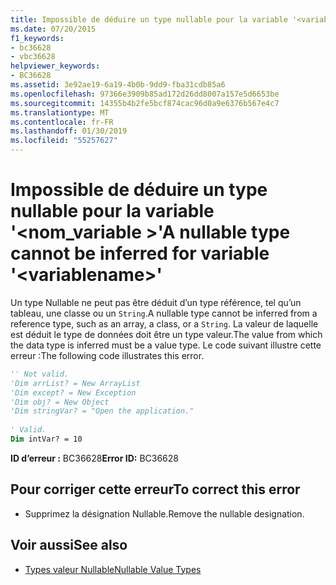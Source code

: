 ```yaml
---
title: Impossible de déduire un type nullable pour la variable '<variablename>'
ms.date: 07/20/2015
f1_keywords:
- bc36628
- vbc36628
helpviewer_keywords:
- BC36628
ms.assetid: 3e92ae19-6a19-4b0b-9dd9-fba31cdb85a6
ms.openlocfilehash: 97366e3909b85ad172d26dd8007a157e5d6653be
ms.sourcegitcommit: 14355b4b2fe5bcf874cac96d0a9e6376b567e4c7
ms.translationtype: MT
ms.contentlocale: fr-FR
ms.lasthandoff: 01/30/2019
ms.locfileid: "55257627"
---
```

# <a name="a-nullable-type-cannot-be-inferred-for-variable-variablename"></a><span data-ttu-id="2aa4b-102">Impossible de déduire un type nullable pour la variable '\<nom_variable >'</span><span class="sxs-lookup"><span data-stu-id="2aa4b-102">A nullable type cannot be inferred for variable '\<variablename>'</span></span>
<span data-ttu-id="2aa4b-103">Un type Nullable ne peut pas être déduit d’un type référence, tel qu’un tableau, une classe ou un `String`.</span><span class="sxs-lookup"><span data-stu-id="2aa4b-103">A nullable type cannot be inferred from a reference type, such as an array, a class, or a `String`.</span></span> <span data-ttu-id="2aa4b-104">La valeur de laquelle est déduit le type de données doit être un type valeur.</span><span class="sxs-lookup"><span data-stu-id="2aa4b-104">The value from which the data type is inferred must be a value type.</span></span> <span data-ttu-id="2aa4b-105">Le code suivant illustre cette erreur :</span><span class="sxs-lookup"><span data-stu-id="2aa4b-105">The following code illustrates this error.</span></span>  
  
```vb  
'' Not valid.   
'Dim arrList? = New ArrayList  
'Dim except? = New Exception  
'Dim obj? = New Object  
'Dim stringVar? = "Open the application."  
  
' Valid.  
Dim intVar? = 10  
```  
  
 <span data-ttu-id="2aa4b-106">**ID d’erreur :** BC36628</span><span class="sxs-lookup"><span data-stu-id="2aa4b-106">**Error ID:** BC36628</span></span>  
  
## <a name="to-correct-this-error"></a><span data-ttu-id="2aa4b-107">Pour corriger cette erreur</span><span class="sxs-lookup"><span data-stu-id="2aa4b-107">To correct this error</span></span>  
  
-   <span data-ttu-id="2aa4b-108">Supprimez la désignation Nullable.</span><span class="sxs-lookup"><span data-stu-id="2aa4b-108">Remove the nullable designation.</span></span>  
  
## <a name="see-also"></a><span data-ttu-id="2aa4b-109">Voir aussi</span><span class="sxs-lookup"><span data-stu-id="2aa4b-109">See also</span></span>
- [<span data-ttu-id="2aa4b-110">Types valeur Nullable</span><span class="sxs-lookup"><span data-stu-id="2aa4b-110">Nullable Value Types</span></span>](../../visual-basic/programming-guide/language-features/data-types/nullable-value-types.md)
